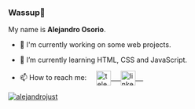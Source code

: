 <!-- **alejandrojust/alejandrojust** is a ✨ _special_ ✨ repository because its `README.md` (this file) appears on your GitHub profile. -->

### Wassup👋

My name is **Alejandro Osorio**.


- 🔭 I'm currently working on some web projects.

- 🌱 I’m currently learning HTML, CSS and JavaScript.

- 📫 How to reach me: &nbsp; &nbsp;
  <a href="https://t.me/alejandrojust" target="blank">
      <img align="center" alt="telegram" width="30px" src="https://www.vectorlogo.zone/logos/telegram/telegram-icon.svg" /> &nbsp; &nbsp;
  <a href="https://www.linkedin.com/in/alejandrojust/" target="blank">
      <img align="center" alt="linkedin" width="30px" src="https://www.vectorlogo.zone/logos/linkedin/linkedin-icon.svg" /> &nbsp; &nbsp;

<!-- Github  Stats -->
<a href="https://github.com/alejandrojust"><img align="center" src="https://github-readme-stats.anuraghazra1.vercel.app/api?username=alejandrojust&show_icons=true&include_all_commits=false&theme=radical&count_private=true" alt="alejandrojust" /></a>
 
